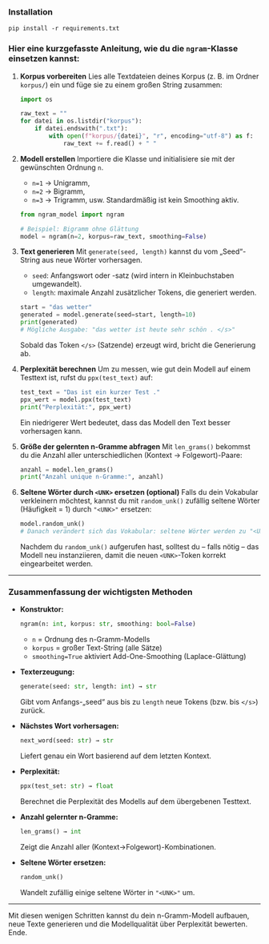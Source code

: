 ### Installation
`pip install -r requirements.txt`

### Hier eine kurzgefasste Anleitung, wie du die `ngram`-Klasse einsetzen kannst:

1. **Korpus vorbereiten**
   Lies alle Textdateien deines Korpus (z. B. im Ordner `korpus/`) ein und füge sie zu einem großen String zusammen:

   ```python
   import os

   raw_text = ""
   for datei in os.listdir("korpus"):
       if datei.endswith(".txt"):
           with open(f"korpus/{datei}", "r", encoding="utf-8") as f:
               raw_text += f.read() + " "
   ```

2. **Modell erstellen**
   Importiere die Klasse und initialisiere sie mit der gewünschten Ordnung `n`.

   * `n=1` → Unigramm,
   * `n=2` → Bigramm,
   * `n=3` → Trigramm, usw.
     Standardmäßig ist kein Smoothing aktiv.

   ```python
   from ngram_model import ngram

   # Beispiel: Bigramm ohne Glättung
   model = ngram(n=2, korpus=raw_text, smoothing=False)
   ```

3. **Text generieren**
   Mit `generate(seed, length)` kannst du vom „Seed“-String aus neue Wörter vorhersagen.

   * `seed`: Anfangswort oder -satz (wird intern in Kleinbuchstaben umgewandelt).
   * `length`: maximale Anzahl zusätzlicher Tokens, die generiert werden.

   ```python
   start = "das wetter"
   generated = model.generate(seed=start, length=10)
   print(generated)  
   # Mögliche Ausgabe: "das wetter ist heute sehr schön . </s>"
   ```

   Sobald das Token `</s>` (Satzende) erzeugt wird, bricht die Generierung ab.

4. **Perplexität berechnen**
   Um zu messen, wie gut dein Modell auf einem Testtext ist, rufst du
   `ppx(test_text)` auf:

   ```python
   test_text = "Das ist ein kurzer Test ."
   ppx_wert = model.ppx(test_text)
   print("Perplexität:", ppx_wert)
   ```

   Ein niedrigerer Wert bedeutet, dass das Modell den Text besser vorhersagen kann.

5. **Größe der gelernten n-Gramme abfragen**
   Mit `len_grams()` bekommst du die Anzahl aller unterschiedlichen (Kontext → Folgewort)-Paare:

   ```python
   anzahl = model.len_grams()
   print("Anzahl unique n-Gramme:", anzahl)
   ```

6. **Seltene Wörter durch `<UNK>` ersetzen (optional)**
   Falls du dein Vokabular verkleinern möchtest, kannst du mit `random_unk()` zufällig seltene Wörter (Häufigkeit = 1) durch `"<UNK>"` ersetzen:

   ```python
   model.random_unk()
   # Danach verändert sich das Vokabular: seltene Wörter werden zu "<UNK>"
   ```

   Nachdem du `random_unk()` aufgerufen hast, solltest du – falls nötig – das Modell neu instanziieren, damit die neuen `<UNK>`-Token korrekt eingearbeitet werden.

---

### Zusammenfassung der wichtigsten Methoden

* **Konstruktor:**

  ```python
  ngram(n: int, korpus: str, smoothing: bool=False)
  ```

  * `n` = Ordnung des n-Gramm-Modells
  * `korpus` = großer Text-String (alle Sätze)
  * `smoothing=True` aktiviert Add-One-Smoothing (Laplace-Glättung)

* **Texterzeugung:**

  ```python
  generate(seed: str, length: int) → str
  ```

  Gibt vom Anfangs-„seed“ aus bis zu `length` neue Tokens (bzw. bis `</s>`) zurück.

* **Nächstes Wort vorhersagen:**

  ```python
  next_word(seed: str) → str
  ```

  Liefert genau ein Wort basierend auf dem letzten Kontext.

* **Perplexität:**

  ```python
  ppx(test_set: str) → float
  ```

  Berechnet die Perplexität des Modells auf dem übergebenen Testtext.

* **Anzahl gelernter n-Gramme:**

  ```python
  len_grams() → int
  ```

  Zeigt die Anzahl aller (Kontext→Folgewort)-Kombinationen.

* **Seltene Wörter ersetzen:**

  ```python
  random_unk()
  ```

  Wandelt zufällig einige seltene Wörter in `"<UNK>"` um.

---

Mit diesen wenigen Schritten kannst du dein n-Gramm-Modell aufbauen, neue Texte generieren und die Modellqualität über Perplexität bewerten. Ende.


